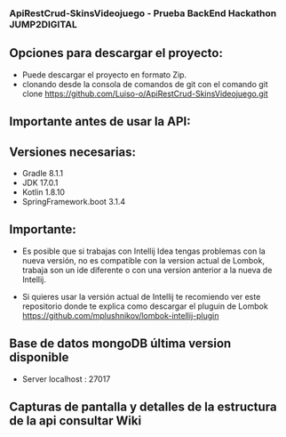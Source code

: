 ### ApiRestCrud-SkinsVideojuego - Prueba BackEnd Hackathon JUMP2DIGITAL

## Opciones para descargar el proyecto:
-  Puede descargar el proyecto en formato Zip.
-  clonando desde la consola de comandos de git con el comando git clone https://github.com/Luiso-o/ApiRestCrud-SkinsVideojuego.git

## Importante antes de usar la API:

## Versiones necesarias:
- Gradle 8.1.1
- JDK 17.0.1
- Kotlin 1.8.10
- SpringFramework.boot 3.1.4

## Importante:
- Es posible que si trabajas con Intellij Idea tengas problemas con la nueva versión, no es compatible
  con la version actual de Lombok, trabaja son un ide diferente o con una version anterior a la
  nueva de Intellij.

- Si quieres usar la versión actual de Intellij te recomiendo ver este repositorio donde te explica como
descargar el pluguin de Lombok https://github.com/mplushnikov/lombok-intellij-plugin 

## Base de datos mongoDB última version disponible
- Server localhost : 27017

## Capturas de pantalla y detalles de la estructura de la api consultar Wiki
